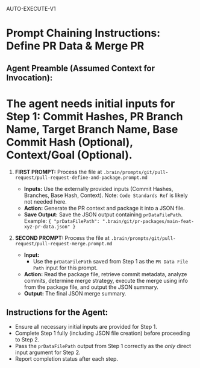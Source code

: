 AUTO-EXECUTE-V1

# Prompt Chaining Instructions: Define PR Data & Merge PR

## Agent Preamble (Assumed Context for Invocation):
# The agent needs initial inputs for Step 1: Commit Hashes, PR Branch Name, Target Branch Name, Base Commit Hash (Optional), Context/Goal (Optional).

1.  **FIRST PROMPT:** Process the file at `.brain/prompts/git/pull-request/pull-request-define-and-package.prompt.md`
    * **Inputs:** Use the externally provided inputs (Commit Hashes, Branches, Base Hash, Context). Note: `Code Standards Ref` is likely not needed here.
    * **Action:** Generate the PR context and package it into a JSON file.
    * **Save Output:** Save the JSON output containing `prDataFilePath`. Example: `{ "prDataFilePath": ".brain/git/pr-packages/main-feat-xyz-pr-data.json" }`

2.  **SECOND PROMPT:** Process the file at `.brain/prompts/git/pull-request/pull-request-merge.prompt.md`
    * **Input:**
        * Use the `prDataFilePath` saved from Step 1 as the `PR Data File Path` input for this prompt.
    * **Action:** Read the package file, retrieve commit metadata, analyze commits, determine merge strategy, execute the merge using info from the package file, and output the JSON summary.
    * **Output:** The final JSON merge summary.

## Instructions for the Agent:
* Ensure all necessary initial inputs are provided for Step 1.
* Complete Step 1 fully (including JSON file creation) before proceeding to Step 2.
* Pass the `prDataFilePath` output from Step 1 correctly as the *only* direct input argument for Step 2.
* Report completion status after each step.